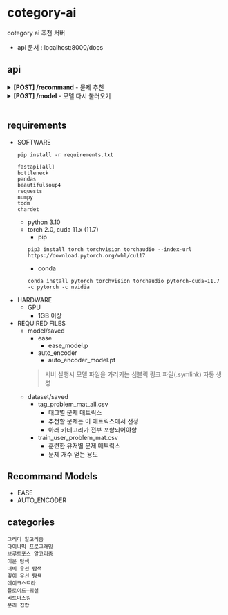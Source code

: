 # cotegory-ai
cotegory ai 추천 서버

+ api 문서 : localhost:8000/docs

## api 

<details>
<summary><b>[POST] /recommand</b> - 문제 추천</summary>

#### < 입력 json >
```
{
    "handle": "string",
    "tag" : "string",
    "cnt" : int, 
    "model" : "string"
}
```
+ 예시
```
{
    "handle": "sem1308",
    "tag" : "그리디 알고리즘",
    "cnt" : 20, 
    "model" : "EASE"
}
```
<details>
<summary>설명</summary>
    
+ handle
  - 백준 아이디
  - non essential
  - default : None
  - handle이 없으면 랜덤 추천

  + tag 
    - 문제 유형
    - essential
 
  + cnt
    - 반환 문제 개수 
    - non essential
    - default : 20

  + model
    - 추천 모델 이름
    - non essential
    - default : "EASE"
</details>

#### < 반환 >
```
[
  int, ...
]
```
+ 예시
```
[
    2839, 1946, 1105, 10775, 2812, 1083, 1461, 2217, 1931, 2212,
    1339, 1744, 1715, 16953, 1343, 2720, 1049, 11399, 1080, 2012
]
```
</details>

<details>
<summary><b>[POST] /model</b> - 모델 다시 불러오기</summary>

#### < 입력 json >
```
{
    "model" : "string"
}
```
+ 예시
```
{
    "model" : "EASE"
}
```

#### < 반환 >
```
string
```
+ 예시
```
모델 추천 완료
```
</details>

<br>
    
## requirements
+ SOFTWARE
  ```commandline
  pip install -r requirements.txt
  ```
  ```
  fastapi[all]
  bottleneck
  pandas
  beautifulsoup4
  requests
  numpy
  tqdm
  chardet
  ```
  + python 3.10
  + torch 2.0, cuda 11.x (11.7)
    + pip
    ```
    pip3 install torch torchvision torchaudio --index-url https://download.pytorch.org/whl/cu117
    ```
    + conda
    ```
    conda install pytorch torchvision torchaudio pytorch-cuda=11.7 -c pytorch -c nvidia
    ```
+ HARDWARE
  + GPU
    + 1GB 이상
+ REQUIRED FILES
  + model/saved
    + ease
      + ease_model.p
    + auto_encoder
      + auto_encoder_model.pt
    > 서버 실행시 모델 파일을 가리키는 심볼릭 링크 파일(.symlink) 자동 생성
  + dataset/saved
    + tag_problem_mat_all.csv
      + 태그별 문제 매트릭스
      + 추천할 문제는 이 매트릭스에서 선정
      + 아래 카테고리가 전부 포함되어야함
    + train_user_problem_mat.csv
      + 훈련한 유저별 문제 매트릭스
      + 문제 개수 얻는 용도
## **Recommand Models**
+ EASE
+ AUTO_ENCODER

## **categories**
```
그리디 알고리즘
다이나믹 프로그래밍
브루트포스 알고리즘
이분 탐색
너비 우선 탐색
깊이 우선 탐색
데이크스트라
플로이드–워셜
비트마스킹
분리 집합
```
